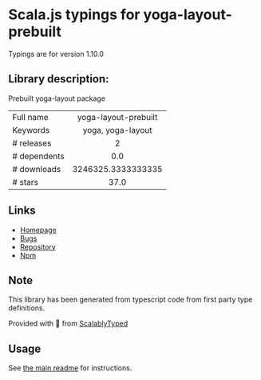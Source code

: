 
# Scala.js typings for yoga-layout-prebuilt

Typings are for version 1.10.0

## Library description:
Prebuilt yoga-layout package

|                    |                 |
| ------------------ | :-------------: |
| Full name          | yoga-layout-prebuilt |
| Keywords           | yoga, yoga-layout |
| # releases         | 2 |
| # dependents       | 0.0 |
| # downloads        | 3246325.3333333335 |
| # stars            | 37.0 |

## Links
- [Homepage](https://github.com/vadimdemedes/yoga-layout-prebuilt#readme)
- [Bugs](https://github.com/vadimdemedes/yoga-layout-prebuilt/issues)
- [Repository](https://github.com/vadimdemedes/yoga-layout-prebuilt)
- [Npm](https://www.npmjs.com/package/yoga-layout-prebuilt)
    


## Note
This library has been generated from typescript code from first party type definitions.

Provided with :purple_heart: from [ScalablyTyped](https://github.com/oyvindberg/ScalablyTyped)

## Usage
See [the main readme](../../readme.md) for instructions.


